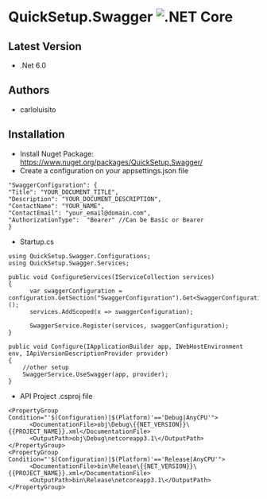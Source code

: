 # QuickSetup.Swagger ![.NET Core](https://github.com/carloluisito/QuickSetup.Swagger/workflows/.NET%20Core/badge.svg)

## Latest Version
* .Net 6.0
## Authors
* carloluisito
## Installation
- Install Nuget Package: https://www.nuget.org/packages/QuickSetup.Swagger/
- Create a configuration on your appsettings.json file
```
"SwaggerConfiguration": {
"Title": "YOUR_DOCUMENT_TITLE",
"Description": "YOUR_DOCUMENT_DESCRIPTION",
"ContactName": "YOUR_NAME",
"ContactEmail": "your_email@domain.com",
"AuthorizationType":  "Bearer" //Can be Basic or Bearer
}
```
- Startup.cs
```
using QuickSetup.Swagger.Configurations;
using QuickSetup.Swagger.Services;

public void ConfigureServices(IServiceCollection services)
{
      var swaggerConfiguration = configuration.GetSection("SwaggerConfiguration").Get<SwaggerConfiguration>();
      services.AddScoped(x => swaggerConfiguration);

      SwaggerService.Register(services, swaggerConfiguration);
}

public void Configure(IApplicationBuilder app, IWebHostEnvironment env, IApiVersionDescriptionProvider provider)
{
    //other setup
    SwaggerService.UseSwagger(app, provider);
}
```
- API Project .csproj file
```
<PropertyGroup Condition="'$(Configuration)|$(Platform)'=='Debug|AnyCPU'">
      <DocumentationFile>obj\Debug\{{NET_VERSION}}\{{PROJECT_NAME}}.xml</DocumentationFile>
      <OutputPath>obj\Debug\netcoreapp3.1\</OutputPath>
</PropertyGroup>
<PropertyGroup Condition="'$(Configuration)|$(Platform)'=='Release|AnyCPU'">
      <DocumentationFile>bin\Release\{{NET_VERSION}}\{{PROJECT_NAME}}.xml</DocumentationFile>
      <OutputPath>bin\Release\netcoreapp3.1\</OutputPath>
</PropertyGroup>
```
